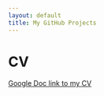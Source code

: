 ```yaml
---
layout: default
title: My GitHub Projects
---
```


# CV

[Google Doc link to my CV](https://docs.google.com/document/d/1zJOIpXkSNgGMOCcMjXE6fm8YeA_HuDk5HBQbwYEoqCA/edit?usp=sharing)
